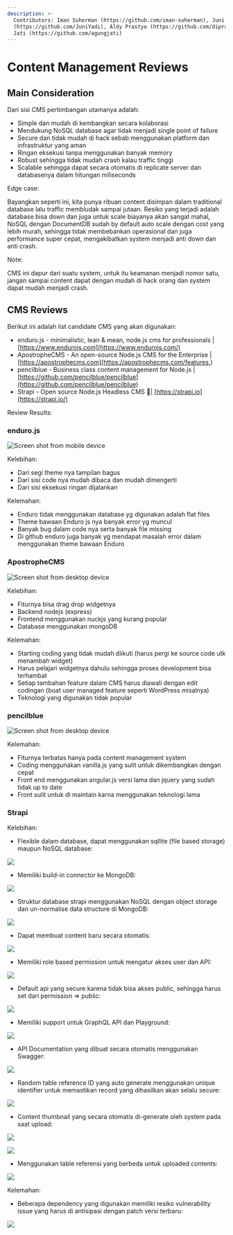 ```yaml
---
description: >-
  Contributors: Iman Suherman (https://github.com/iman-suherman), Juni Yadi
  (https://github.com/JuniYadi), Aldy Prastyo (https://github.com/dipras), Agung
  Jati (https://github.com/agungjati)
---
```


# Content Management Reviews

## Main Consideration

Dari sisi CMS pertimbangan utamanya adalah:

* Simple dan mudah di kembangkan secara kolaborasi
* Mendukung NoSQL database agar tidak menjadi single point of failure
* Secure dan tidak mudah di hack sebab menggunakan platform dan infrastruktur yang aman
* Ringan eksekusi tanpa menggunakan banyak memory
* Robust sehingga tidak mudah crash kalau traffic tinggi
* Scalable sehingga dapat secara otomatis di replicate server dan databasenya dalam hitungan miliseconds

Edge case:

Bayangkan seperti ini, kita punya ribuan content disimpan dalam traditional database lalu traffic membludak sampai jutaan. Resiko yang terjadi adalah database bisa down dan juga untuk scale biayanya akan sangat mahal[.](https://pojokanguruahli.slack.com/archives/CPJMCVCSD/p1572593757047300) NoSQL dengan DocumentDB sudah by default auto scale dengan cost yang lebih murah, sehingga tidak membebankan operasional dan juga performance super cepat, mengakibatkan system menjadi anti down dan anti crash.

Note:

CMS ini dapur dari suatu system, untuk itu keamanan menjadi nomor satu, jangan sampai content dapat dengan mudah di hack orang dan system dapat mudah menjadi crash.

## CMS Reviews

Berikut ini adalah list candidate CMS yang akan digunakan:

* enduro.js - minimalistic, lean & mean, node.js cms for professionals \| [https://www.endurojs.com](https://www.endurojs.com/)
* ApostropheCMS - An open-source Node.js CMS for the Enterprise \| [https://apostrophecms.com](https://apostrophecms.com/features,)
* pencilblue - Business class content management for Node.js \| [https://github.com/pencilblue/pencilblue](https://github.com/pencilblue/pencilblue)
* Strapi - Open source Node.js Headless CMS 🚀\| [https://strapi.io](https://strapi.io/)

Review Results:

### enduro.js

![Screen shot from mobile device](../.gitbook/assets/image%20%2832%29.png)

Kelebihan:

* Dari segi theme nya tampilan bagus 
* Dari sisi code nya mudah dibaca dan mudah dimengerti 
* Dari sisi eksekusi ringan dijalankan

Kelemahan: 

* Enduro tidak menggunakan database yg digunakan adalah flat files
* Theme bawaan Enduro js nya banyak error yg muncul 
* Banyak bug dalam code nya serta banyak file missing 
* Di github enduro juga banyak yg mendapat masalah error dalam menggunakan theme bawaan Enduro

### ApostropheCMS

![Screen shot from desktop device](../.gitbook/assets/image%20%2846%29.png)

Kelebihan:

* Fiturnya bisa drag drop widgetnya
* Backend nodejs \(express\)
* Frontend menggunakan nuckjs yang kurang popular
* Database menggunakan mongoDB

Kelemahan:

* Starting coding yang tidak mudah diikuti \(harus pergi ke source code utk menambah widget\)
* Harus pelajari widgetnya dahulu sehingga proses development bisa terhambat 
* Setiap tambahan feature dalam CMS harus diawali dengan edit codingan \(buat user managed feature seperti WordPress misalnya\)
* Teknologi yang digunakan tidak popular

### pencilblue

![Screen shot from desktop device](../.gitbook/assets/image%20%2821%29.png)

Kelemahan:

* Fiturnya terbatas hanya pada content management system
* Coding menggunakan vanilla.js yang sulit untuk dikembangkan dengan cepat
* Front end menggunakan angular.js versi lama dan jquery yang sudah tidak up to date
* Front sulit untuk di maintain karna menggunakan teknologi lama



### Strapi

Kelebihan:

* Flexible dalam database, dapat menggunakan sqllite \(file based storage\) maupun NoSQL database:

![](../.gitbook/assets/image%20%285%29.png)

* Memiliki build-in connector ke MongoDB:

![](../.gitbook/assets/image%20%2813%29.png)

* Struktur database strapi menggunakan NoSQL dengan object storage dan un-normalise data structure di MongoDB:

![](../.gitbook/assets/image%20%2811%29.png)

* Dapat membuat content baru secara otomatis:

![](../.gitbook/assets/image%20%2844%29.png)

* Memiliki role based permission untuk mengatur akses user dan API:

![](../.gitbook/assets/image%20%2825%29.png)

* Default api yang secure karena tidak bisa akses public, sehingga harus set dari permission =&gt; public:

![](../.gitbook/assets/image%20%2833%29.png)

* Memiliki support untuk GraphQL API dan Playground:

![](../.gitbook/assets/image%20%2824%29.png)

* API Documentation yang dibuat secara otomatis menggunakan Swagger:

![](../.gitbook/assets/image%20%2823%29.png)

* Random table reference ID yang auto generate menggunakan unique identifier untuk memastikan record yang dihasilkan akan selalu secure:

![](../.gitbook/assets/image%20%2819%29.png)

* Content thumbnail yang secara otomatis di-generate oleh system pada saat upload:

![](../.gitbook/assets/image%20%2812%29.png)

![](../.gitbook/assets/image%20%2827%29.png)

* Menggunakan table referensi yang berbeda untuk uploaded contents:

![](../.gitbook/assets/image%20%2829%29.png)

Kelemahan:

* Beberapa dependency yang digunakan memiliki resiko vulnerability issue yang harus di antisipasi dengan patch versi terbaru:

![](../.gitbook/assets/image%20%2828%29.png)

